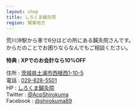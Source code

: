 ```yaml
---
layout: shop
title: しろくま鍼灸院
region: 関東地方
---
```


荒川沖駅から車で6分ほどの所にある鍼灸院さんです。  
からだのことでお困りならなんでもご相談ください。  

**特典 : XPでのお会計なら10%OFF**  

住所 : [茨城県土浦市西根西1-10-5](https://www.google.co.jp/maps/place/%E3%80%92300-0848+%E8%8C%A8%E5%9F%8E%E7%9C%8C%E5%9C%9F%E6%B5%A6%E5%B8%82%E8%A5%BF%E6%A0%B9%E8%A5%BF%EF%BC%91%E4%B8%81%E7%9B%AE%EF%BC%91%EF%BC%90%E2%88%92%EF%BC%95/data=!4m2!3m1!1s0x602272dcadd6ff01:0xdde1e50001bd4fbc?sa=X&ved=0ahUKEwimjK-RtPLYAhVKyrwKHWSOASgQ8gEIJzAA)  
電話 : <a href="tel:">029-828-5501</a>  
HP : [しろくま鍼灸院](https://shirokuma89.com/)  
Twitter : [@AcpShirokuma](https://twitter.com/acpshirokuma)  
Facebook : [@shirokuma89](https://www.facebook.com/shirokuma89/
)  
